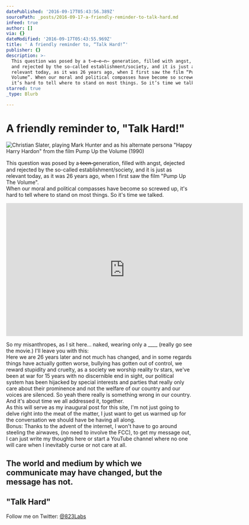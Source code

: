 ```yaml
---
datePublished: '2016-09-17T05:43:56.389Z'
sourcePath: _posts/2016-09-17-a-friendly-reminder-to-talk-hard.md
inFeed: true
author: []
via: {}
dateModified: '2016-09-17T05:43:55.969Z'
title: ' A friendly reminder to, “Talk Hard!”'
publisher: {}
description: >-
  This question was posed by a t̶e̶e̶n̶ generation, filled with angst, dejected
  and rejected by the so-called establishment/society, and it is just as
  relevant today, as it was 26 years ago, when I first saw the film “Pump Up The
  Volume”. When our moral and political compasses have become so screwed up,
  it’s hard to tell where to stand on most things. So it’s time we talked.
starred: true
_type: Blurb

---
```

# A friendly reminder to, "Talk Hard!"
![Christian Slater, playing Mark Hunter and as his alternate persona "Happy Harry Hardon" from the film Pump Up the Volume (1990)](https://the-grid-user-content.s3-us-west-2.amazonaws.com/b2d7080d-066d-45cf-8487-d0cdf5d0ece2.jpg)

This question was posed by a t̶e̶e̶n̶ generation, filled with angst, dejected and rejected by the so-called establishment/society, and it is just as relevant today, as it was 26 years ago, when I first saw the film "Pump Up The Volume".   
When our moral and political compasses have become so screwed up, it's hard to tell where to stand on most things. So it's time we talked.

<iframe src="https://cdn.embedly.com/widgets/media.html?src=https%3A%2F%2Fwww.youtube.com%2Fembed%2FxLDehtTqyig%3Ffeature%3Doembed&amp;url=http%3A%2F%2Fwww.youtube.com%2Fwatch%3Fv%3DxLDehtTqyig&amp;image=https%3A%2F%2Fi.ytimg.com%2Fvi%2FxLDehtTqyig%2Fhqdefault.jpg&amp;key=b7d04c9b404c499eba89ee7072e1c4f7&amp;type=text%2Fhtml&amp;schema=youtube" width="640" height="360" scrolling="no" frameborder="0" allowfullscreen="" style=""></iframe>

So my misanthropes, as I sit here... naked, wearing only a \_\_\_\_ (really go see the movie.) I'll leave you with this:  
Here we are 26 years later and not much has changed, and in some regards things have actually gotten worse, bullying has gotten out of control, we reward stupidity and cruelty, as a society we worship reality tv stars, we've been at war for 15 years with no discernible end in sight, our political system has been hijacked by special interests and parties that really only care about their prominence and not the welfare of our country and our voices are silenced. So yeah there really is something wrong in our country. And it's about time we all addressed it, together.  
As this will serve as my inaugural post for this site, I'm not just going to delve right into the meat of the matter, I just want to get us warmed up for the conversation we should have be having all along.  
Bonus: Thanks to the advent of the internet, I won't have to go around steeling the airwaves, (no need to involve the FCC), to get my message out, I can just write my thoughts here or start a YouTube channel where no one will care when I inevitably curse or not care at all.

## The world and medium by which we communicate may have changed, but the message has not.

## "Talk Hard"

Follow me on Twitter: [@823Labs][0]

[0]: https://twitter.com/823labs "@823Labs"